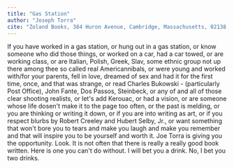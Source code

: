 ```yaml
---
title: "Gas Station"
author: "Joseph Torra"
cite: "Zoland Books, 384 Huron Avenue, Cambridge, Massachusetts, 02138. $11.95."
---
```


If you have worked in a gas station, or hung out in a gas station, or know someone who did those things, or worked on a car, had a car towed, or are working class, or are Italian, Polish, Greek, Slav, some ethnic group not up there among thee so called real Americannibals, or were young and worked with/for your parents, fell in love, dreamed of sex and had it for the first time, once, and that was strange, or read Charles Bukowski - (particularly Post Office), John Fante, Dos Passos, Steinbeck, or any of and all of those clear shooting realists, or let's add Kerouac, or had a vision, or are someone whose life dosen't make it to the page too often, or the past is melding, or you are thinking or writing it down, or if you are into writing as art, or if you respect blurbs by Robert Creeley and Hubert Selby, Jr., or want something that won't bore you to tears and make you laugh and make you remember and that will inspire you to be yourself and worth it. Joe Torra is giving you the opportunity. Look. It is not often that there is really a really good book written. Here is one you can't do without. I will bet you a drink. No, I bet you two drinks.
